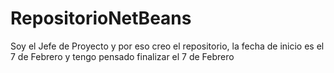 # RepositorioNetBeans
Soy el Jefe de Proyecto y por eso creo el repositorio, la fecha de inicio es el 7 de Febrero y tengo  pensado finalizar el 7 de Febrero
